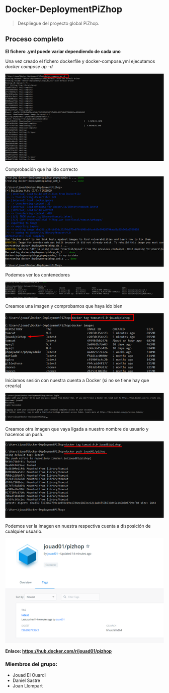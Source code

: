# Docker-DeploymentPiZhop

>Despliegue del proyecto global PiZhop.

## Proceso completo

**El fichero .yml puede variar dependiendo de cada uno**

Una vez creado el fichero dockerfile y docker-compose.yml ejecutamos *docker compose up -d*

![](Images/Screenshot_1.png)

Comprobación que ha ido correcto

![](Images/Screenshot_2.png)

Podemos ver los contenedores

![](Images/Screenshot_3.png)

Creamos una imagen y comprobamos que haya ido bien

![](Images/Screenshot_4.png)

Iniciamos sesión con nuestra cuenta a Docker (si no se tiene hay que crearla)

![](Images/Screenshot_5.png)

Creamos otra imagen que vaya ligada a nuestro nombre de usuario y hacemos un push.

![](Images/Screenshot_6.png)

Podemos ver la imagen en nuestra respectiva cuenta a disposición de cualquier usuario.

![](Images/Screenshot_7.png)

**Enlace: https://hub.docker.com/r/jouad01/pizhop**



### Miembros del grupo:

- Jouad El Ouardi
- Daniel Sastre
- Joan Llompart
 
